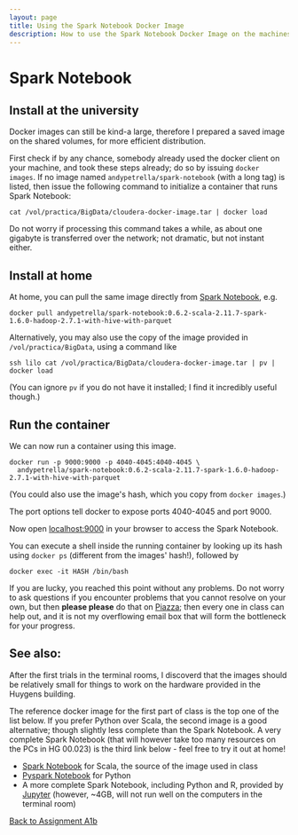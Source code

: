 ```yaml
---
layout: page
title: Using the Spark Notebook Docker Image
description: How to use the Spark Notebook Docker Image on the machines in the Huygens terminal rooms
---
```


# Spark Notebook

## Install at the university

Docker images can still be kind-a large, therefore I prepared a saved image on the shared volumes, for more efficient distribution.

First check if by any chance, somebody already used the docker client on your machine, and took these steps already;
do so by issuing `docker images`.  If no image named `andypetrella/spark-notebook` (with a long tag) is listed, 
then issue the following command to initialize a container that runs Spark Notebook:

```
cat /vol/practica/BigData/cloudera-docker-image.tar | docker load
```

Do not worry if processing this command takes a while, as about one gigabyte is transferred over the network;
not dramatic, but not instant either.

## Install at home

At home, you can pull the same image directly from [Spark Notebook](http://spark-notebook.io), e.g.
```
docker pull andypetrella/spark-notebook:0.6.2-scala-2.11.7-spark-1.6.0-hadoop-2.7.1-with-hive-with-parquet
```

Alternatively, you may also use the copy of the image provided in `/vol/practica/BigData`, using a command like
```
ssh lilo cat /vol/practica/BigData/cloudera-docker-image.tar | pv | docker load
```

(You can ignore `pv` if you do not have it installed; I find it incredibly useful though.)

## Run the container

We can now run a container using this image.

    docker run -p 9000:9000 -p 4040-4045:4040-4045 \ 
      andypetrella/spark-notebook:0.6.2-scala-2.11.7-spark-1.6.0-hadoop-2.7.1-with-hive-with-parquet

(You could also use the image's hash, which you copy from `docker images`.)

The port options tell docker to expose ports 4040-4045 and port 9000.

Now open [localhost:9000](http://localhost:9000/) in your browser to access the Spark Notebook.

You can execute a shell inside the running container by looking up its hash using `docker ps`
(different from the images' hash!), followed by

    docker exec -it HASH /bin/bash

If you are lucky, you reached this point without any problems. Do not worry to ask questions if you encounter
problems that you cannot resolve on your own, but then **please please** do that on 
[Piazza](https://piazza.com/ru.nl/spring2016/nwiibc036/home); then every one in class can help out, and it is
not my overflowing email box that will form the bottleneck for your progress.

## See also:

After the first trials in the terminal rooms, I discoverd that the images should be relatively small for things 
to work on the hardware provided in the Huygens building. 

The reference docker image for the first part of class is the top one of the list below. 
If you prefer Python over Scala, the second image is a good alternative; though slightly less complete 
than the Spark Notebook. A very complete Spark Notebook (that will however take too many resources on the PCs
in HG 00.023) is the third link below - feel free to try it out at home!

* [Spark Notebook](http://spark-notebook.io) for Scala, the source of the image used in class
* [Pyspark Notebook](http://blog.prabeeshk.com/blog/2015/06/19/pyspark-notebook-with-docker/) for Python
* A more complete Spark Notebook, including Python and R, provided by [Jupyter](https://hub.docker.com/r/jupyter/all-spark-notebook/) (however, ~4GB, will not run well on the computers in the terminal room)

[Back to Assignment A1b](../assignments/A1b-docker.html)

